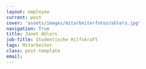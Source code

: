 ```yaml
---
layout: employee
current: post
cover: 'assets/images/mitarbeiterfotos/ahlers.jpg'
navigation: True
title: Janet Ahlers
job-title: Studentische Hilfskraft
tags: Mitarbeiter
class: post-template
email: 
---
```

  


